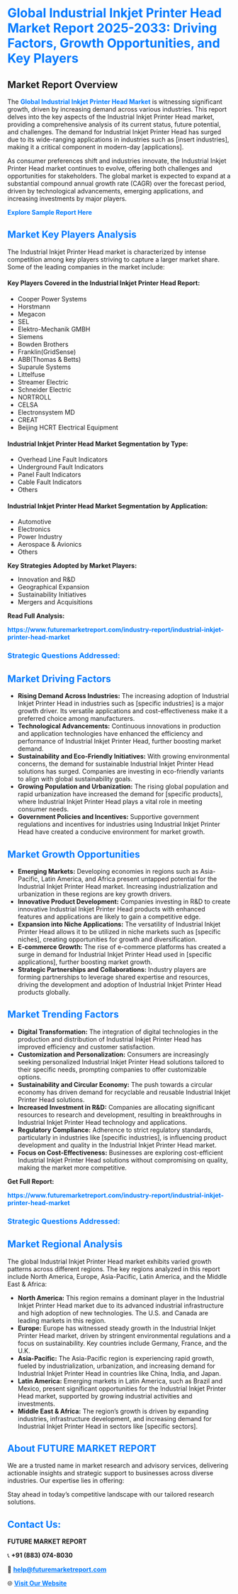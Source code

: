 <h1 style="color: #007BFF;">Global Industrial Inkjet Printer Head Market Report 2025-2033: Driving Factors, Growth Opportunities, and Key Players</h1>

<section id="overview">
<h2>Market Report Overview</h2>
<p>The <a href="https://www.futuremarketreport.com/industry-report/industrial-inkjet-printer-head-market" style="color: #007BFF; text-decoration: none;"><strong>Global Industrial Inkjet Printer Head Market</strong></a> is witnessing significant growth, driven by increasing demand across various industries. This report delves into the key aspects of the Industrial Inkjet Printer Head market, providing a comprehensive analysis of its current status, future potential, and challenges. The demand for Industrial Inkjet Printer Head has surged due to its wide-ranging applications in industries such as [insert industries], making it a critical component in modern-day [applications].</p>
<p>As consumer preferences shift and industries innovate, the Industrial Inkjet Printer Head market continues to evolve, offering both challenges and opportunities for stakeholders. The global market is expected to expand at a substantial compound annual growth rate (CAGR) over the forecast period, driven by technological advancements, emerging applications, and increasing investments by major players.</p>
</section>

<section id="overview">
<p><a href="https://www.futuremarketreport.com/request-sample/reportId=35820" style="color: #007BFF; text-decoration: none;"><strong>Explore Sample Report Here</strong></a></p>
</section>

<section id="key-players">
<h2 style="color: #007BFF;">Market Key Players Analysis</h2>
<p>The Industrial Inkjet Printer Head market is characterized by intense competition among key players striving to capture a larger market share. Some of the leading companies in the market include:</p>
<h4>Key Players Covered in the Industrial Inkjet Printer Head Report:</h4>
<ul><li>Cooper Power Systems</li><li>Horstmann</li><li>Megacon</li><li>SEL</li><li>Elektro-Mechanik GMBH</li><li>Siemens</li><li>Bowden Brothers</li><li>Franklin(GridSense)</li><li>ABB(Thomas &amp; Betts)</li><li>Suparule Systems</li><li>Littelfuse</li><li>Streamer Electric</li><li>Schneider Electric</li><li>NORTROLL</li><li>CELSA</li><li>Electronsystem MD</li><li>CREAT</li><li>Beijing HCRT Electrical Equipment</li></ul>
<h4>Industrial Inkjet Printer Head Market Segmentation by Type:</h4>
<ul><li>Overhead Line Fault Indicators</li><li>Underground Fault Indicators</li><li>Panel Fault Indicators</li><li>Cable Fault Indicators</li><li>Others</li></ul>

<h4>Industrial Inkjet Printer Head Market Segmentation by Application:</h4>
<ul><li>Automotive</li><li>Electronics</li><li>Power Industry</li><li>Aerospace &amp; Avionics</li><li>Others</li></ul>
<p><strong>Key Strategies Adopted by Market Players:</strong></p>
<ul>
<li>Innovation and R&D</li>
<li>Geographical Expansion</li>
<li>Sustainability Initiatives</li>
<li>Mergers and Acquisitions</li>
</ul>
</section>

<section>
<p><strong>Read Full Analysis: </strong></p><a href="https://www.futuremarketreport.com/industry-report/industrial-inkjet-printer-head-market" style="color: #007BFF; text-decoration: none;"><strong>https://www.futuremarketreport.com/industry-report/industrial-inkjet-printer-head-market</strong></a>
<h3 style="color: #007BFF;">Strategic Questions Addressed:</h3>
</section>

<section id="driving-factors">
<h2 style="color: #007BFF;">Market Driving Factors</h2>
<ul>
<li><strong>Rising Demand Across Industries:</strong> The increasing adoption of Industrial Inkjet Printer Head in industries such as [specific industries] is a major growth driver. Its versatile applications and cost-effectiveness make it a preferred choice among manufacturers.</li>
<li><strong>Technological Advancements:</strong> Continuous innovations in production and application technologies have enhanced the efficiency and performance of Industrial Inkjet Printer Head, further boosting market demand.</li>
<li><strong>Sustainability and Eco-Friendly Initiatives:</strong> With growing environmental concerns, the demand for sustainable Industrial Inkjet Printer Head solutions has surged. Companies are investing in eco-friendly variants to align with global sustainability goals.</li>
<li><strong>Growing Population and Urbanization:</strong> The rising global population and rapid urbanization have increased the demand for [specific products], where Industrial Inkjet Printer Head plays a vital role in meeting consumer needs.</li>
<li><strong>Government Policies and Incentives:</strong> Supportive government regulations and incentives for industries using Industrial Inkjet Printer Head have created a conducive environment for market growth.</li>
</ul>
</section>

<section id="growth-opportunities">
<h2 style="color: #007BFF;">Market Growth Opportunities</h2>
<ul>
<li><strong>Emerging Markets:</strong> Developing economies in regions such as Asia-Pacific, Latin America, and Africa present untapped potential for the Industrial Inkjet Printer Head market. Increasing industrialization and urbanization in these regions are key growth drivers.</li>
<li><strong>Innovative Product Development:</strong> Companies investing in R&D to create innovative Industrial Inkjet Printer Head products with enhanced features and applications are likely to gain a competitive edge.</li>
<li><strong>Expansion into Niche Applications:</strong> The versatility of Industrial Inkjet Printer Head allows it to be utilized in niche markets such as [specific niches], creating opportunities for growth and diversification.</li>
<li><strong>E-commerce Growth:</strong> The rise of e-commerce platforms has created a surge in demand for Industrial Inkjet Printer Head used in [specific applications], further boosting market growth.</li>
<li><strong>Strategic Partnerships and Collaborations:</strong> Industry players are forming partnerships to leverage shared expertise and resources, driving the development and adoption of Industrial Inkjet Printer Head products globally.</li>
</ul>
</section>

<section id="trending-factors">
<h2 style="color: #007BFF;">Market Trending Factors</h2>
<ul>
<li><strong>Digital Transformation:</strong> The integration of digital technologies in the production and distribution of Industrial Inkjet Printer Head has improved efficiency and customer satisfaction.</li>
<li><strong>Customization and Personalization:</strong> Consumers are increasingly seeking personalized Industrial Inkjet Printer Head solutions tailored to their specific needs, prompting companies to offer customizable options.</li>
<li><strong>Sustainability and Circular Economy:</strong> The push towards a circular economy has driven demand for recyclable and reusable Industrial Inkjet Printer Head solutions.</li>
<li><strong>Increased Investment in R&D:</strong> Companies are allocating significant resources to research and development, resulting in breakthroughs in Industrial Inkjet Printer Head technology and applications.</li>
<li><strong>Regulatory Compliance:</strong> Adherence to strict regulatory standards, particularly in industries like [specific industries], is influencing product development and quality in the Industrial Inkjet Printer Head market.</li>
<li><strong>Focus on Cost-Effectiveness:</strong> Businesses are exploring cost-efficient Industrial Inkjet Printer Head solutions without compromising on quality, making the market more competitive.</li>
</ul>
</section>

<section>
<p><strong>Get Full Report: </strong></p><a href="https://www.futuremarketreport.com/industry-report/industrial-inkjet-printer-head-market" style="color: #007BFF; text-decoration: none;"><strong>https://www.futuremarketreport.com/industry-report/industrial-inkjet-printer-head-market</strong></a>
<h3 style="color: #007BFF;">Strategic Questions Addressed:</h3>
</section>


<section id="regional-analysis">
<h2 style="color: #007BFF;">Market Regional Analysis</h2>
<p>The global Industrial Inkjet Printer Head market exhibits varied growth patterns across different regions. The key regions analyzed in this report include North America, Europe, Asia-Pacific, Latin America, and the Middle East & Africa:</p>
<ul>
<li><strong>North America:</strong> This region remains a dominant player in the Industrial Inkjet Printer Head market due to its advanced industrial infrastructure and high adoption of new technologies. The U.S. and Canada are leading markets in this region.</li>
<li><strong>Europe:</strong> Europe has witnessed steady growth in the Industrial Inkjet Printer Head market, driven by stringent environmental regulations and a focus on sustainability. Key countries include Germany, France, and the U.K.</li>
<li><strong>Asia-Pacific:</strong> The Asia-Pacific region is experiencing rapid growth, fueled by industrialization, urbanization, and increasing demand for Industrial Inkjet Printer Head in countries like China, India, and Japan.</li>
<li><strong>Latin America:</strong> Emerging markets in Latin America, such as Brazil and Mexico, present significant opportunities for the Industrial Inkjet Printer Head market, supported by growing industrial activities and investments.</li>
<li><strong>Middle East & Africa:</strong> The region’s growth is driven by expanding industries, infrastructure development, and increasing demand for Industrial Inkjet Printer Head in sectors like [specific sectors].</li>
</ul>
</section>

<footer>
<h2 style="color: #007BFF;">About FUTURE MARKET REPORT</h2>
<p>We are a trusted name in market research and advisory services, delivering actionable insights and strategic support to businesses across diverse industries. Our expertise lies in offering:</p>

<p>Stay ahead in today’s competitive landscape with our tailored research solutions.</p>

<h2 style="color: #007BFF;">Contact Us:</h2>
<p><strong>FUTURE MARKET REPORT</strong></p>
<p>📞 <strong>+91 (883) 074-8030</strong></p>
<p>📧 <strong><a href="mailto:help@futuremarketreport.com" style="color: #007BFF;">help@futuremarketreport.com</a></strong></p>
<p>🌐 <strong><a href="https://www.futuremarketreport.com/" style="color: #007BFF;">Visit Our Website</a></strong></p>
</footer>